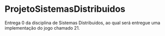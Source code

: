 # ProjetoSistemasDistribuidos
Entrega 0 da disciplina de Sistemas Distribuidos, ao qual será entregue uma implementação do jogo chamado 21.
